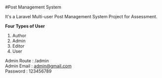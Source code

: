 #Post Management System 

It's a Laravel Multi-user Post Management System Project for Assessment.<br>

<b>Four Types of User</b> <br>
1. Author
2. Admin
3. Editor
4. User


Admin Route : /admin <br>
Admin Email : admin@gmail.com <br>
Password : 123456789
